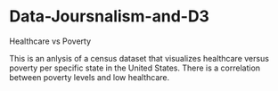 # Data-Joursnalism-and-D3
Healthcare vs Poverty

This is an anlysis of a census dataset that visualizes healthcare versus poverty per specific state in the United States. 
There is a correlation between poverty levels and low healthcare. 

